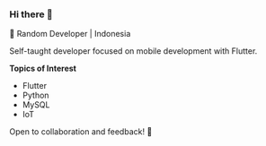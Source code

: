 ### Hi there 👋

🚀 Random Developer | Indonesia

Self-taught developer focused on mobile development with Flutter.

**Topics of Interest**
- Flutter
- Python
- MySQL
- IoT

Open to collaboration and feedback! 🤝
<!--
**hatamirais/hatamirais** is a ✨ _special_ ✨ repository because its `README.md` (this file) appears on your GitHub profile.

Here are some ideas to get you started:

- 🔭 I’m currently working on ...
- 🌱 I’m currently learning ...
- 👯 I’m looking to collaborate on ...
- 🤔 I’m looking for help with ...
- 💬 Ask me about ...
- 📫 How to reach me: ...
- 😄 Pronouns: ...
- ⚡ Fun fact: ...
-->
